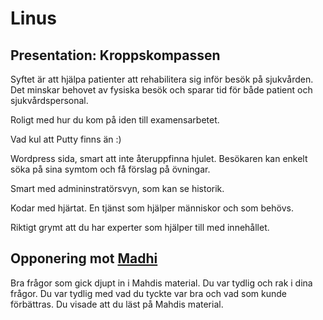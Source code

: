 # Linus

## Presentation: Kroppskompassen

Syftet är att hjälpa patienter att rehabilitera sig inför besök på sjukvården. Det minskar behovet av fysiska besök och sparar tid för både patient och sjukvårdspersonal.

Roligt med hur du kom på iden till examensarbetet.

Vad kul att Putty finns än :)

Wordpress sida, smart att inte återuppfinna hjulet. Besökaren kan enkelt söka på sina symtom och få förslag på övningar.

Smart med admininstratörsvyn, som kan se historik.

Kodar med hjärtat. En tjänst som hjälper människor och som behövs.

Riktigt grymt att du har experter som hjälper till med innehållet.

## Opponering mot [Madhi](./Mahdi.md)

Bra frågor som gick djupt in i Mahdis material. Du var tydlig och rak i dina frågor. Du var tydlig med vad du tyckte var bra och vad som kunde förbättras. Du visade att du läst på Mahdis material.
